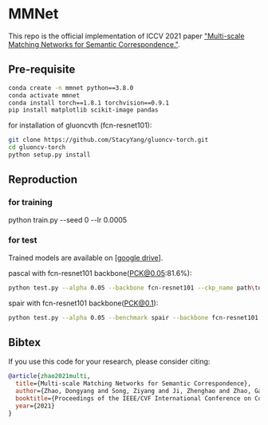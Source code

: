 # MMNet
This repo is the official implementation of ICCV 2021 paper ["Multi-scale Matching Networks for Semantic Correspondence."](https://arxiv.org/pdf/2108.00211.pdf).


## Pre-requisite
```bash
conda create -n mmnet python==3.8.0
conda activate mmnet
conda install torch==1.8.1 torchvision==0.9.1
pip install matplotlib scikit-image pandas
```
for installation of gluoncvth (fcn-resnet101):
```bash
git clone https://github.com/StacyYang/gluoncv-torch.git
cd gluoncv-torch
python setup.py install
```


## Reproduction
### for training
python train.py --seed 0 --lr 0.0005

### for test
Trained models are available on [[google drive](https://drive.google.com/drive/folders/13rBUJLxWbwgOHihWCZvcLnyDBN_guQFq?usp=sharing)].


pascal with fcn-resnet101 backbone(PCK@0.05:81.6%):
```bash
python test.py --alpha 0.05 --backbone fcn-resnet101 --ckp_name path\to\ckp_pascal_fcnres101.pth --resize 224,320
```

spair with fcn-resnet101 backbone(PCK@0.1):
```bash
python test.py --alpha 0.05 --benchmark spair --backbone fcn-resnet101 --ckp_name path\to\ckp_spair_fcnres101.pth --resize 224,320
```

## Bibtex
If you use this code for your research, please consider citing:
````Bibtex
@article{zhao2021multi,
  title={Multi-scale Matching Networks for Semantic Correspondence},
  author={Zhao, Dongyang and Song, Ziyang and Ji, Zhenghao and Zhao, Gangming and Ge, Weifeng and Yu, Yizhou},
  booktitle={Proceedings of the IEEE/CVF International Conference on Computer Vision (ICCV)},
  year={2021}
}
````
